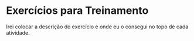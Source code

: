 # Exercícios para Treinamento

Irei colocar a descrição do exercício e onde eu o consegui no topo de cada atividade.
 
